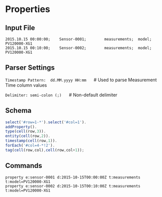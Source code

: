 # Properties

## Input File

```csv
2015.10.15 00:00:00;    Sensor-0001;        measurements;  model; PV120000-XG1
2015.10.15 00:10:00;    Sensor-0002;        measurements;  model; PV120000-XG1
```

## Parser Settings

`Timestamp Pattern:  dd.MM.yyyy HH:mm`      # Used to parse Measurement Time column values

`Delimiter: semi-colon (;)`      # Non-default delimiter

## Schema

```javascript
select('#row=1-*').select('#col=1').
addProperty().
type(cell(row,3)).
entity(cell(row,2)).
timestamp(cell(row,1)).
forEach('#col=4-*!2').
tag(cell(row,col),cell(row,col+1));
```

## Commands

```ls
property e:sensor-0001 d:2015-10-15T00:00:00Z t:measurements t:model=PV120000-XG1
property e:sensor-0002 d:2015-10-15T00:10:00Z t:measurements t:model=PV120000-XG1
```